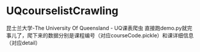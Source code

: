 # UQcourselistCrawling
昆士兰大学-The University Of Queensland - UQ课表爬虫
直接跑demo.py就完事儿了，爬下来的数据分别是课程编号（对应courseCode.pickle）和课详细信息（对应detail）
